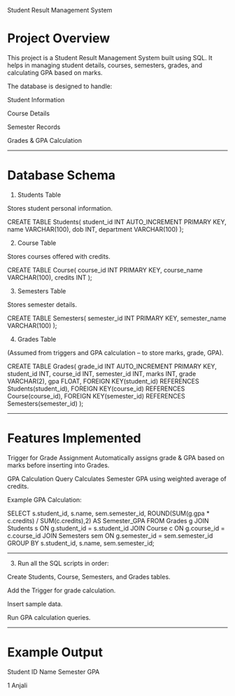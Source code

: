 Student Result Management System

# Project Overview

This project is a Student Result Management System built using SQL.
It helps in managing student details, courses, semesters, grades, and calculating GPA based on marks.

The database is designed to handle:

Student Information

Course Details

Semester Records

Grades & GPA Calculation


---

# Database Schema

1. Students Table

Stores student personal information.

CREATE TABLE Students(
   student_id INT AUTO_INCREMENT PRIMARY KEY,
   name VARCHAR(100),
   dob INT,
   department VARCHAR(100)
);

2. Course Table

Stores courses offered with credits.

CREATE TABLE Course(
  course_id INT PRIMARY KEY,
  course_name VARCHAR(100),
  credits INT
);

3. Semesters Table

Stores semester details.

CREATE TABLE Semesters(
  semester_id INT PRIMARY KEY,
  semester_name VARCHAR(100)
);

4. Grades Table

(Assumed from triggers and GPA calculation – to store marks, grade, GPA).

CREATE TABLE Grades(
  grade_id INT AUTO_INCREMENT PRIMARY KEY,
  student_id INT,
  course_id INT,
  semester_id INT,
  marks INT,
  grade VARCHAR(2),
  gpa FLOAT,
  FOREIGN KEY(student_id) REFERENCES Students(student_id),
  FOREIGN KEY(course_id) REFERENCES Course(course_id),
  FOREIGN KEY(semester_id) REFERENCES Semesters(semester_id)
);


---

# Features Implemented

Trigger for Grade Assignment
Automatically assigns grade & GPA based on marks before inserting into Grades.

GPA Calculation Query
Calculates Semester GPA using weighted average of credits.


Example GPA Calculation:

SELECT 
    s.student_id,
    s.name,
    sem.semester_id,
    ROUND(SUM(g.gpa * c.credits) / SUM(c.credits),2) AS Semester_GPA
FROM Grades g
JOIN Students s ON g.student_id = s.student_id
JOIN Course c ON g.course_id = c.course_id
JOIN Semesters sem ON g.semester_id = sem.semester_id
GROUP BY s.student_id, s.name, sem.semester_id;


---

3. Run all the SQL scripts in order:

Create Students, Course, Semesters, and Grades tables.

Add the Trigger for grade calculation.

Insert sample data.

Run GPA calculation queries.



---

# Example Output

Student ID	Name	Semester	GPA

1	Anjali
